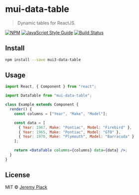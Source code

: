 # mui-data-table

> Dynamic tables for ReactJS.

[![NPM](https://img.shields.io/npm/v/data-table.svg)](https://www.npmjs.com/package/data-table) [![JavaScript Style Guide](https://img.shields.io/badge/code_style-standard-brightgreen.svg)](https://standardjs.com)
[![Build Status](https://travis-ci.com/stlouisweb/mui-data-table.svg?branch=master)](https://travis-ci.com/stlouisweb/mui-data-table)

## Install

```bash
npm install --save mui3-data-table
```

## Usage

```jsx
import React, { Component } from "react";

import DataTable from "mui-data-table";

class Example extends Component {
  render() {
    const columns = ["Year", "Make", "Model"];

    const data = [
      { Year: 1967, Make: "Pontiac", Model: "Firebird" },
      { Year: 1965, Make: "Pontiac", Model: "GTO" },
      { Year: 1970, Make: "Plymouth", Model: "Barracuda" }
    ];

    return <DataTable columns={columns} data={data} />;
  }
}
```

## License

MIT © [Jeremy Plack](https://github.com/stlouisweb)
